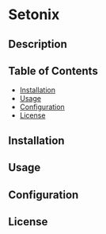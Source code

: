 # Setonix

## Description

## Table of Contents
- [Installation](#installation)
- [Usage](#usage)
- [Configuration](#configuration)
- [License](#license)

## Installation

## Usage

## Configuration

## License